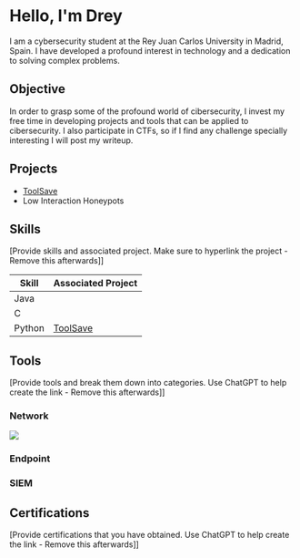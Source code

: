 # Hello, I'm Drey

<!--- <a href="https://linkedin.com"><img src="https://img.shields.io/badge/-LinkedIn-0072b1?&style=for-the-badge&logo=linkedin&logoColor=white" /></a> --->

I am a cybersecurity student at the Rey Juan Carlos University in Madrid, Spain. I have developed a profound interest in technology and a dedication to solving complex problems.

## Objective

In order to grasp some of the profound world of cibersecurity, I invest my free time in developing projects and tools that can be applied to cibersecurity. I also participate in CTFs, so if I find any challenge specially interesting I will post my writeup.

## Projects
- <a href="https://github.com/dreysanox/ToolSave"> ToolSave </a>
- Low Interaction Honeypots

## Skills
[Provide skills and associated project. Make sure to hyperlink the project - Remove this afterwards]]

| Skill                                         | Associated Project         |
|-----------------------------------------------|----------------------------|
| Java          | <a> </a>|
| C | <a> </a>|
| Python        | <a href="https://github.com/dreysanox/ToolSave"> ToolSave </a>|


## Tools
[Provide tools and break them down into categories. Use ChatGPT to help create the link - Remove this afterwards]]

### Network
<div>
    <img src="https://img.shields.io/badge/-Wireshark-1679A7?&style=for-the-badge&logo=Wireshark&logoColor=white" />
</div>

### Endpoint
<div>

</div>

### SIEM
<div>
   
</div>

## Certifications
[Provide certifications that you have obtained. Use ChatGPT to help create the link - Remove this afterwards]]
<div>

</div>

